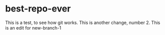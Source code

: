 # best-repo-ever

This is a test, to see how git works.
This is another change, number 2.
This is an edit for new-branch-1
